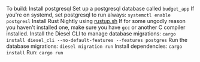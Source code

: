 To build:
Install postgresql
Set up a postgresql database called `budget_app`
If you're on systemd, set postgresql to run always: `systemctl enable postgresl`
Install Rust Nightly using [rustup.sh](https://rustup.rs/)
If for some ungodly reason you haven't installed one, make sure you have `gcc` or another C compiler installed.
Install the Diesel CLI to manage database migrations: `cargo install diesel_cli --no-default-features --features postgres`
Run the database migrations: `diesel migration run`
Install dependencies: `cargo install`
Run: `cargo run`
